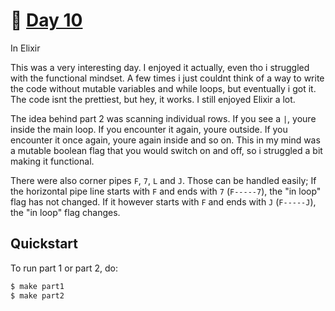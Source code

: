 # 🎄 [Day 10](https://adventofcode.com/2023/day/10)
In Elixir

This was a very interesting day. I enjoyed it actually, even tho i struggled with the functional
mindset. A few times i just couldnt think of a way to write the code without mutable variables and
while loops, but eventually i got it. The code isnt the prettiest, but hey, it works. I still
enjoyed Elixir a lot.

The idea behind part 2 was scanning individual rows. If you see a `|`, youre inside the main loop. If
you encounter it again, youre outside. If you encounter it once again, youre again inside and so
on. This in my mind was a mutable boolean flag that you would switch on and off, so i struggled a
bit making it functional.

There were also corner pipes `F`, `7`, `L` and `J`. Those can be handled easily; If the horizontal
pipe line starts with `F` and ends with `7` (`F-----7`), the "in loop" flag has not changed. If it
however starts with `F` and ends with `J` (`F-----J`), the "in loop" flag changes.

## Quickstart
To run part 1 or part 2, do:
```sh
$ make part1
$ make part2
```
